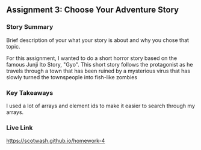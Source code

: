 ## Assignment 3: Choose Your Adventure Story

### Story Summary

Brief description of your what your story is about and why you chose that topic.

For this assignment, I wanted to do a short horror story based on the famous Junji Ito Story, "Gyo". This short story follows the protagonist as he travels through a town that has been ruined by a mysterious virus that has slowly turned the townspeople into fish-like zombies

### Key Takeaways

I used a lot of arrays and element ids to make it easier to search through my arrays.

### Live Link

https://scotwash.github.io/homework-4
